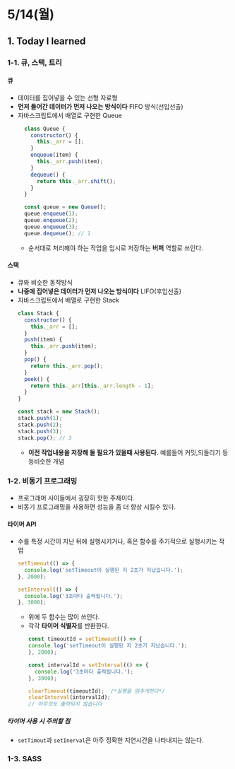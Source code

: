 # 5/14(월)

## 1. Today I learned

### 1-1. 큐, 스택, 트리

#### 큐
- 데이터를 집어넣을 수 있는 선형 자료형
- **먼저 들어간 데이터가 먼저 나오는 방식이다** FIFO 방식(선입선출)
- 자바스크립트에서 배열로 구현한 Queue
  ```js
    class Queue {
      constructor() {
        this._arr = [];
      }
      enqueue(item) {
        this._arr.push(item);
      }
      dequeue() {
        return this._arr.shift();
      }
    }

    const queue = new Queue();
    queue.enqueue(1);
    queue.enqueue(2);
    queue.enqueue(3);
    queue.dequeue(); // 1
  ```
  - 순서대로 처리해야 하는 작업을 임시로 저장하는 **버퍼** 역할로 쓰인다.

#### 스택
- 큐와 비슷한 동작방식
- **나중에 집어넣은 데이터가 먼저 나오는 방식이다** LIFO(후입선출)
- 자바스크립트에서 배열로 구현한 Stack
  ```js
  class Stack {
    constructor() {
      this._arr = [];
    }
    push(item) {
      this._arr.push(item);
    }
    pop() {
      return this._arr.pop();
    }
    peek() {
      return this._arr[this._arr.length - 1];
    }
  }

  const stack = new Stack();
  stack.push(1);
  stack.push(2);
  stack.push(3);
  stack.pop(); // 3
  ```
  - **이전 작업내용을 저장해 둘 필요가 있을때 사용된다.** 예를들어 커밋,되돌리기 등등비슷한 개념
### 1-2. 비동기 프로그래밍
- 프로그래머 사이들에서 굉장히 핫한 주제이다.
- 비동기 프로그래밍을 사용하면 성능을 좀 더 향상 시킬수 있다.

#### 타이머 API
- 수를 특정 시간이 지난 뒤에 실행시키거나, 혹은 함수를 주기적으로 실행시키는 작업
  ```js
  setTimeout(() => {
    console.log('setTimeout이 실행된 지 2초가 지났습니다.');
  }, 2000);

  setInterval(() => {
    console.log('3초마다 출력됩니다.');
  }, 3000);
  ```
  - 위에 두 함수는 많이 쓰인다.
  - 각각 **타이머 식별자**를 반환한다.
    ```js
    const timeoutId = setTimeout(() => {
    console.log('setTimeout이 실행된 지 2초가 지났습니다.');
    }, 2000);

    const intervalId = setInterval(() => {
      console.log('3초마다 출력됩니다.');
    }, 3000);

    clearTimeout(timeoutId);  /*실행을 멈추게한다*/
    clearInterval(intervalId);
    // 아무것도 출력되지 않습니다
    ```

##### 타이머 사용 시 주의할 점
- `setTimout`과 `setInerval`은 아주 정확한 지연시간을 나타내지는 않는다.




### 1-3. SASS